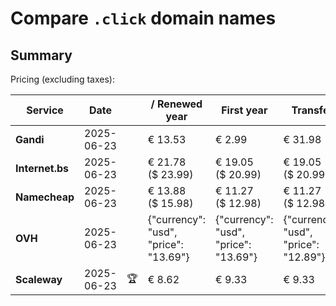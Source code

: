 # Compare `.click` domain names

## Summary

Pricing (excluding taxes):

| Service | Date |  | / Renewed year | First year | Transfer | Restoration |
|--|--|--|--|--|--|--|
| **Gandi** | 2025-06-23 |  | € 13.53 | € 2.99 | € 31.98 | € 82.65 |
| **Internet.bs** | 2025-06-23 |  | € 21.78<br>($ 23.99) | € 19.05<br>($ 20.99) | € 19.05<br>($ 20.99) | € 121.62<br>($ 133.99) |
| **Namecheap** | 2025-06-23 |  | € 13.88<br>($ 15.98) | € 11.27<br>($ 12.98) | € 11.27<br>($ 12.98) |  |
| **OVH** | 2025-06-23 |  | {"currency": "usd", "price": "13.69"} | {"currency": "usd", "price": "13.69"} | {"currency": "usd", "price": "12.89"} |  |
| **Scaleway** | 2025-06-23 | 🏆 | € 8.62 | € 9.33 | € 9.33 | € 53.91 |
